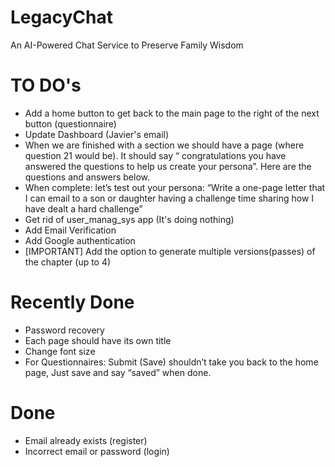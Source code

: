 # LegacyChat
An AI-Powered Chat Service to Preserve Family Wisdom



# TO DO's

- Add a home button to get back to the main page to the right of the next button (questionnaire)
- Update Dashboard (Javier's email)
- When we are finished with a section we should have a page (where question 21 would be). It should say “ congratulations you have answered the questions to help us create your persona”.    Here are the questions and answers below.
- When complete: let’s test out your persona: “Write a one-page letter that I can email to a son or daughter having a challenge time sharing how I have dealt a hard challenge”
- Get rid of user_manag_sys app (It's doing nothing)
- Add Email Verification
- Add Google authentication
- [IMPORTANT] Add the option to generate multiple versions(passes) of the chapter (up to 4)

# Recently Done
- Password recovery
- Each page should have its own title
- Change font size
- For Questionnaires: Submit (Save) shouldn’t take you back to the home page, Just save and say “saved” when done.



# Done

- Email already exists (register)
- Incorrect email or password (login)
